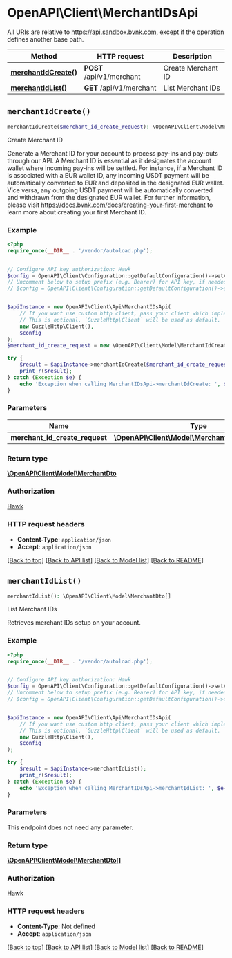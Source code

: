 # OpenAPI\Client\MerchantIDsApi

All URIs are relative to https://api.sandbox.bvnk.com, except if the operation defines another base path.

| Method | HTTP request | Description |
| ------------- | ------------- | ------------- |
| [**merchantIdCreate()**](MerchantIDsApi.md#merchantIdCreate) | **POST** /api/v1/merchant | Create Merchant ID |
| [**merchantIdList()**](MerchantIDsApi.md#merchantIdList) | **GET** /api/v1/merchant | List Merchant IDs |


## `merchantIdCreate()`

```php
merchantIdCreate($merchant_id_create_request): \OpenAPI\Client\Model\MerchantDto
```

Create Merchant ID

Generate a Merchant ID for your account to process pay-ins and pay-outs through our API.  A Merchant ID is essential as it designates the account wallet where incoming pay-ins will be settled. For instance, if a Merchant ID is associated with a EUR wallet ID, any incoming USDT payment will be automatically converted to EUR and deposited in the designated EUR wallet.  Vice versa, any outgoing USDT payment will be automatically converted and withdrawn from the designated EUR wallet.  For further information, please visit https://docs.bvnk.com/docs/creating-your-first-merchant to learn more about creating your first Merchant ID.

### Example

```php
<?php
require_once(__DIR__ . '/vendor/autoload.php');


// Configure API key authorization: Hawk
$config = OpenAPI\Client\Configuration::getDefaultConfiguration()->setApiKey('Authorization', 'YOUR_API_KEY');
// Uncomment below to setup prefix (e.g. Bearer) for API key, if needed
// $config = OpenAPI\Client\Configuration::getDefaultConfiguration()->setApiKeyPrefix('Authorization', 'Bearer');


$apiInstance = new OpenAPI\Client\Api\MerchantIDsApi(
    // If you want use custom http client, pass your client which implements `GuzzleHttp\ClientInterface`.
    // This is optional, `GuzzleHttp\Client` will be used as default.
    new GuzzleHttp\Client(),
    $config
);
$merchant_id_create_request = new \OpenAPI\Client\Model\MerchantIdCreateRequest(); // \OpenAPI\Client\Model\MerchantIdCreateRequest

try {
    $result = $apiInstance->merchantIdCreate($merchant_id_create_request);
    print_r($result);
} catch (Exception $e) {
    echo 'Exception when calling MerchantIDsApi->merchantIdCreate: ', $e->getMessage(), PHP_EOL;
}
```

### Parameters

| Name | Type | Description  | Notes |
| ------------- | ------------- | ------------- | ------------- |
| **merchant_id_create_request** | [**\OpenAPI\Client\Model\MerchantIdCreateRequest**](../Model/MerchantIdCreateRequest.md)|  | [optional] |

### Return type

[**\OpenAPI\Client\Model\MerchantDto**](../Model/MerchantDto.md)

### Authorization

[Hawk](../../README.md#Hawk)

### HTTP request headers

- **Content-Type**: `application/json`
- **Accept**: `application/json`

[[Back to top]](#) [[Back to API list]](../../README.md#endpoints)
[[Back to Model list]](../../README.md#models)
[[Back to README]](../../README.md)

## `merchantIdList()`

```php
merchantIdList(): \OpenAPI\Client\Model\MerchantDto[]
```

List Merchant IDs

Retrieves merchant IDs setup on your account.

### Example

```php
<?php
require_once(__DIR__ . '/vendor/autoload.php');


// Configure API key authorization: Hawk
$config = OpenAPI\Client\Configuration::getDefaultConfiguration()->setApiKey('Authorization', 'YOUR_API_KEY');
// Uncomment below to setup prefix (e.g. Bearer) for API key, if needed
// $config = OpenAPI\Client\Configuration::getDefaultConfiguration()->setApiKeyPrefix('Authorization', 'Bearer');


$apiInstance = new OpenAPI\Client\Api\MerchantIDsApi(
    // If you want use custom http client, pass your client which implements `GuzzleHttp\ClientInterface`.
    // This is optional, `GuzzleHttp\Client` will be used as default.
    new GuzzleHttp\Client(),
    $config
);

try {
    $result = $apiInstance->merchantIdList();
    print_r($result);
} catch (Exception $e) {
    echo 'Exception when calling MerchantIDsApi->merchantIdList: ', $e->getMessage(), PHP_EOL;
}
```

### Parameters

This endpoint does not need any parameter.

### Return type

[**\OpenAPI\Client\Model\MerchantDto[]**](../Model/MerchantDto.md)

### Authorization

[Hawk](../../README.md#Hawk)

### HTTP request headers

- **Content-Type**: Not defined
- **Accept**: `application/json`

[[Back to top]](#) [[Back to API list]](../../README.md#endpoints)
[[Back to Model list]](../../README.md#models)
[[Back to README]](../../README.md)
